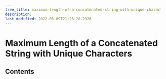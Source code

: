 ```yaml
---
tree_title: maximum-length-of-a-concatenated-string-with-unique-characters
description: 
last_modified: 2022-06-09T21:23:28.2328
---
```


# Maximum Length of a Concatenated String with Unique Characters

## Contents
